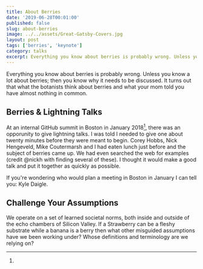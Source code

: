 ```yaml
---
title: About Berries
date: '2019-06-28T00:01:00'
published: false
slug: about-berries
image: ../../assets/Great-Gatsby-Covers.jpg
layout: post
tags: ['berries', 'keynote']
category: talks
excerpt: Everything you know about berries is probably wrong. Unless you know a lot about berries; then you know why it needs to be discussed.
---
```


Everything you know about berries is probably wrong. Unless you know a lot about berries; then you know why it needs to be discussed. It turns out that what the botanists think about berries and what your mom told you have almost nothing in common.

## Berries & Lightning Talks

At an internal GitHub summit in Boston in January 2018[^boston], there
was an opporunity to give lightning talks. I was told I needed to give one about twenty minutes before they were meant to begin. Corey Hobbs, Nick Hengeveld, Mike Coutermarsh and I had eaten lunch just before and the subject of berries came up. We had even searched the web for examples (credit @nickh with finding several of these). I thought it would make a good talk and put it together as quickly as possible.

[^boston]:

  If you're wondering who would plan a meeting in Boston in January I can tell you: Kyle Daigle.

## Challenge Your Assumptions

We operate on a set of learned societal norms, both inside and outside of the echo chambers of Silicon Valley. If a Strawberry can be a fleshy substrate while a banana is a berry then what other misguided assumptions have we been working under? Whose definitions and terminology are we relying on?
